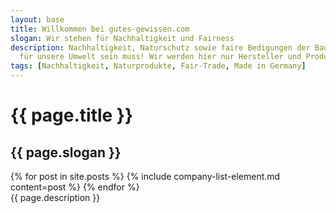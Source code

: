 ```yaml
---
layout: base
title: Willkommen bei gutes-gewissen.com
slogan: Wir stehen für Nachhaltigkeit und Fairness
description: Nachhaltigkeit, Naturschutz sowie faire Bedigungen der Bauern und Qualität sind wichtige Themen bei denen wir Transparenz schaffen wollen. Wir zeigen, dass Konsum nicht immer schädlich
  für unsere Umwelt sein muss! Wir werden hier nur Hersteller und Produkte auflisten, die wir genau unter die Lupe genommen haben und von denen wir auch wirklich überzeugt sind. Solltest du weitere Produkte oder Hersteller kennen, die diesen Ansprüchen genügen, so gebe uns doch Bescheid und wir werden diese hinzufügen!
tags: [Nachhaltigkeit, Naturprodukte, Fair-Trade, Made in Germany]
---
```

<div class="container">
    <div class="py-4">
      <h1 class="h3">{{ page.title }}</h1>
      <h2 class="lead text-muted">{{ page.slogan }}</h2>
    </div>
    {% for post in site.posts %}
      {% include company-list-element.md content=post %}
    {% endfor %}
      <div class="my-4">{{ page.description }}</div>
</div>

